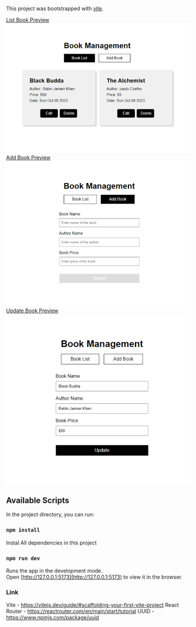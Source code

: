 This project was bootstrapped with [vite](https://vitejs.dev/guide/#scaffolding-your-first-vite-project).


<ins>List Book Preview</ins>
![Project Preview](images/ListOfBooks.png)
<ins>Add Book Preview</ins>
![Project Preview](images/AddBook.png)
<ins>Update Book Preview</ins>
![Project Preview](images/UpdateBook.png)

## Available Scripts

In the project directory, you can run:

### `npm install`

Instal All dependencies in this project

### `npm run dev`

Runs the app in the development mode.<br />
Open [http://127.0.0.1:5173](http://127.0.0.1:5173) to view it in the browser.

### Link

Vite - https://vitejs.dev/guide/#scaffolding-your-first-vite-project
React Router - https://reactrouter.com/en/main/start/tutorial
UUID - https://www.npmjs.com/package/uuid
